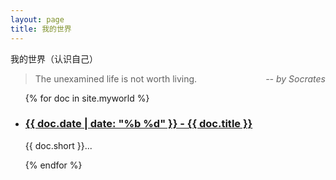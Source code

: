 ```yaml
---
layout: page
title: 我的世界
---
```


<div class="article__title">我的世界（认识自己）</div>

<blockquote>
  <p>
    The unexamined life is not worth living.
       <em style="float: right;"> -- by Socrates</em>
  </p>
</blockquote>

<ul class="documents">
{% for doc in site.myworld %}
  <li class="documents__item">
    <div class="document">
      <h3>
        <a href="{{ doc.url }}" target="_blank">
          {{ doc.date | date: "%b %d" }} - {{ doc.title }}
        </a>
      </h3>
      <p>{{ doc.short }}...</p>
    </div>
  </li>
{% endfor %}
</ul>
